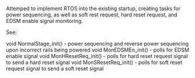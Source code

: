 Attemped to implement RTOS into the existing startup, creating tasks for power sequencing, as well as soft rest request, hard reset request, and EDSM enable signal monitoring.

See:

void NormalStage_init() - power sequencing and reverse power sequencing upon incorrect rails being powered
void MonEDSMEn_init() - polls for EDSM enable signal 
void MonHResetReq_init() - polls for hard reset request signal to send a hard reset signal
void MonSResetReq_init() - polls for soft reset request signal to send a soft reset signal
